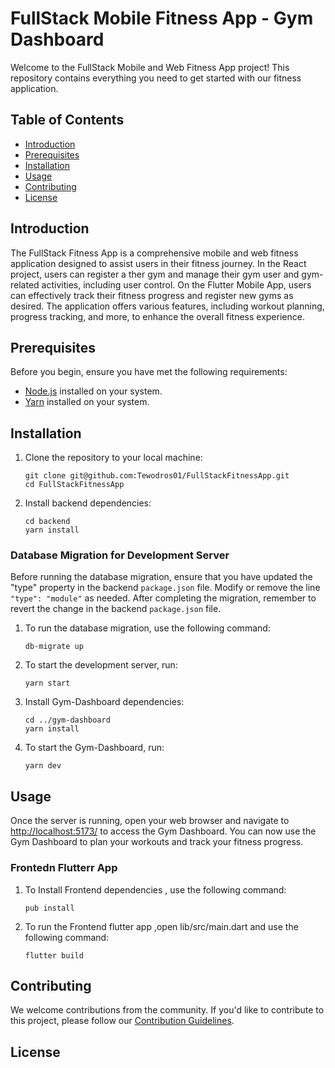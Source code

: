 # FullStack Mobile Fitness App - Gym Dashboard

Welcome to the FullStack Mobile and Web Fitness App project! This repository contains everything you need to get started with our fitness application.

## Table of Contents

- [Introduction](#introduction)
- [Prerequisites](#prerequisites)
- [Installation](#installation)
- [Usage](#usage)
- [Contributing](#contributing)
- [License](#license)

## Introduction

The FullStack Fitness App is a comprehensive mobile and web fitness application designed to assist users in their fitness journey. In the React project, users can register a ther gym and manage their gym user and gym-related activities, including user control. On the Flutter Mobile App, users can effectively track their fitness progress and register new gyms as desired. The application offers various features, including workout planning, progress tracking, and more, to enhance the overall fitness experience.

## Prerequisites

Before you begin, ensure you have met the following requirements:

- [Node.js](https://nodejs.org/) installed on your system.
- [Yarn](https://classic.yarnpkg.com/en/docs/install/) installed on your system.

## Installation

1. Clone the repository to your local machine:

   ```shell
   git clone git@github.com:Tewodros01/FullStackFitnessApp.git
   cd FullStackFitnessApp
   ```

2. Install backend dependencies:

   ```shell
   cd backend
   yarn install
   ```

### Database Migration for Development Server

Before running the database migration, ensure that you have updated the "type" property in the backend `package.json` file. Modify or remove the line `"type": "module"` as needed. After completing the migration, remember to revert the change in the backend `package.json` file.

1. To run the database migration, use the following command:

   ```shell
   db-migrate up
   ```

2. To start the development server, run:

   ```shell
   yarn start
   ```

3. Install Gym-Dashboard dependencies:

   ```shell
   cd ../gym-dashboard
   yarn install
   ```

4. To start the Gym-Dashboard, run:

   ```shell
   yarn dev
   ```

## Usage

Once the server is running, open your web browser and navigate to [http://localhost:5173/](http://localhost:5173/) to access the Gym Dashboard. You can now use the Gym Dashboard to plan your workouts and track your fitness progress.

### Frontedn Flutterr App

1. To Install Frontend dependencies , use the following command:

   ```shell
   pub install
   ```

1. To run the Frontend flutter app ,open lib/src/main.dart and use the following command:

   ```shell
   flutter build
   ```

## Contributing

We welcome contributions from the community. If you'd like to contribute to this project, please follow our [Contribution Guidelines](CONTRIBUTING.md).

## License
